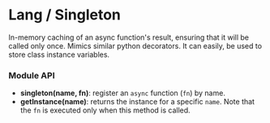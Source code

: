 # Lang / Singleton

In-memory caching of an async function's result, ensuring that it will be called only once. Mimics similar python decorators. It can easily, be used to store class instance variables.

### Module API

* **singleton(name, fn)**: register an `async` function (`fn`) by name.
* **getInstance(name)**: returns the instance for a specific `name`. Note that the `fn` is executed only when this method is called.
